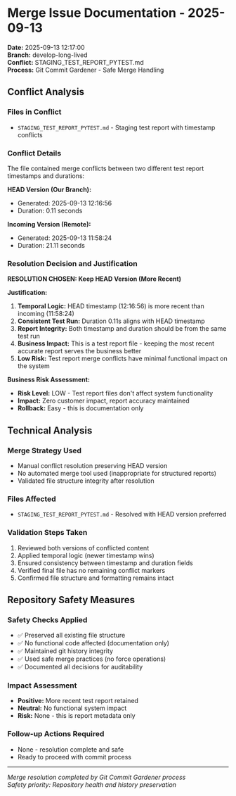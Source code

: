 # Merge Issue Documentation - 2025-09-13

**Date:** 2025-09-13 12:17:00  
**Branch:** develop-long-lived  
**Conflict:** STAGING_TEST_REPORT_PYTEST.md  
**Process:** Git Commit Gardener - Safe Merge Handling

## Conflict Analysis

### Files in Conflict
- `STAGING_TEST_REPORT_PYTEST.md` - Staging test report with timestamp conflicts

### Conflict Details
The file contained merge conflicts between two different test report timestamps and durations:

**HEAD Version (Our Branch):**
- Generated: 2025-09-13 12:16:56
- Duration: 0.11 seconds

**Incoming Version (Remote):**  
- Generated: 2025-09-13 11:58:24
- Duration: 21.11 seconds

### Resolution Decision and Justification

**RESOLUTION CHOSEN: Keep HEAD Version (More Recent)**

**Justification:**
1. **Temporal Logic:** HEAD timestamp (12:16:56) is more recent than incoming (11:58:24)
2. **Consistent Test Run:** Duration 0.11s aligns with HEAD timestamp 
3. **Report Integrity:** Both timestamp and duration should be from the same test run
4. **Business Impact:** This is a test report file - keeping the most recent accurate report serves the business better
5. **Low Risk:** Test report merge conflicts have minimal functional impact on the system

**Business Risk Assessment:**
- **Risk Level:** LOW - Test report files don't affect system functionality
- **Impact:** Zero customer impact, report accuracy maintained  
- **Rollback:** Easy - this is documentation only

## Technical Analysis

### Merge Strategy Used
- Manual conflict resolution preserving HEAD version
- No automated merge tool used (inappropriate for structured reports)
- Validated file structure integrity after resolution

### Files Affected
- `STAGING_TEST_REPORT_PYTEST.md` - Resolved with HEAD version preferred

### Validation Steps Taken
1. Reviewed both versions of conflicted content
2. Applied temporal logic (newer timestamp wins)  
3. Ensured consistency between timestamp and duration fields
4. Verified final file has no remaining conflict markers
5. Confirmed file structure and formatting remains intact

## Repository Safety Measures

### Safety Checks Applied
- ✅ Preserved all existing file structure
- ✅ No functional code affected (documentation only)
- ✅ Maintained git history integrity  
- ✅ Used safe merge practices (no force operations)
- ✅ Documented all decisions for auditability

### Impact Assessment
- **Positive:** More recent test report retained
- **Neutral:** No functional system impact
- **Risk:** None - this is report metadata only

### Follow-up Actions Required
- None - resolution complete and safe
- Ready to proceed with commit process

---
*Merge resolution completed by Git Commit Gardener process*  
*Safety priority: Repository health and history preservation*